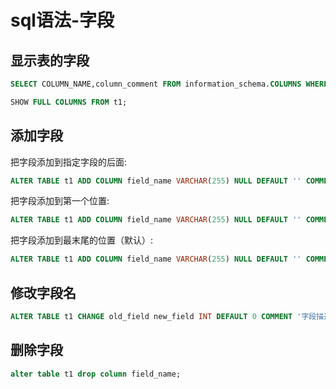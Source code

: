 # sql语法-字段

## 显示表的字段

```sql
SELECT COLUMN_NAME,column_comment FROM information_schema.COLUMNS WHERE table_name = 't1' AND table_schema = 'd1';
```

```sql
SHOW FULL COLUMNS FROM t1;
```

## 添加字段

把字段添加到指定字段的后面:

```sql
ALTER TABLE t1 ADD COLUMN field_name VARCHAR(255) NULL DEFAULT '' COMMENT '备注' AFTER field_name;
```

把字段添加到第一个位置:

```sql
ALTER TABLE t1 ADD COLUMN field_name VARCHAR(255) NULL DEFAULT '' COMMENT '备注' first;
```

把字段添加到最末尾的位置（默认）:

```sql
ALTER TABLE t1 ADD COLUMN field_name VARCHAR(255) NULL DEFAULT '' COMMENT '备注';
```

## 修改字段名

```sql
ALTER TABLE t1 CHANGE old_field new_field INT DEFAULT 0 COMMENT '字段描述';
```

## 删除字段

```sql
alter table t1 drop column field_name;
```
